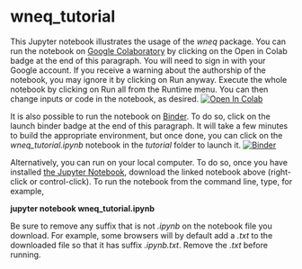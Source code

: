 # wneq_tutorial

This Jupyter notebook illustrates the usage of the *wneq* package. You can run the notebook on [Google Colaboratory](https://colab.research.google.com) by clicking on the Open in Colab badge at the end of this paragraph.  You will need to sign in with your Google account.  If you receive a warning about the authorship of the notebook, you may ignore it by clicking on Run anyway.  Execute the whole notebook by clicking on Run all from the Runtime menu.  You can then change inputs or code in the notebook, as desired.  [![Open In Colab](https://colab.research.google.com/assets/colab-badge.svg)](https://colab.research.google.com/github/mbradle/wneq/blob/main/tutorial/wneq_tutorial.ipynb)

It is also possible to run the notebook on [Binder](https://mybinder.org).  To do so, click on the launch binder badge at the end of this paragraph.  It will take a few minutes to build the appropriate environment, but once done, you can click on the *wneq_tutorial.ipynb* notebook in the *tutorial* folder to launch it.  [![Binder](https://mybinder.org/badge_logo.svg)](https://mybinder.org/v2/gh/mbradle/wneq/HEAD)

Alternatively, you can run on your local computer.  To do so, once you have installed [the Jupyter Notebook](https://jupyter.org), download the linked notebook above (right-click or control-click).  To run the notebook from the command line, type, for example,

**jupyter notebook wneq_tutorial.ipynb**

Be sure to remove any suffix that is not *.ipynb* on the notebook file you download.  For example, some browsers will by default add a *.txt* to the downloaded file so that it has suffix *.ipynb.txt*.  Remove the *.txt* before running.
